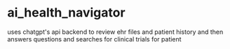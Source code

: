 # ai_health_navigator
uses chatgpt's api backend to review ehr files and patient history and then answers questions and searches for clinical trials for patient
